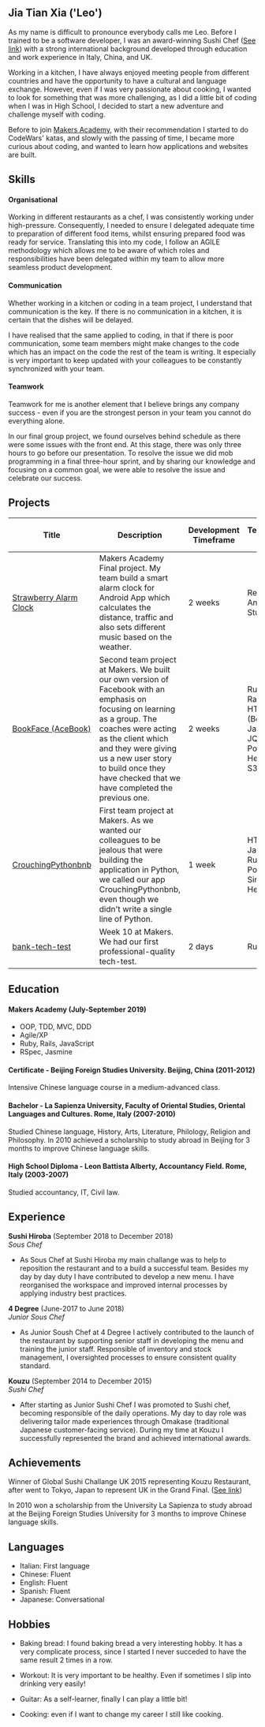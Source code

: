 ## Jia Tian Xia ('Leo')

As my name is difficult to pronounce everybody calls me Leo. Before I trained to be a software developer, I was an award-winning Sushi Chef ([See link](http://dialogueagency.com/xia-jia-tian-from-kouzu-crowned-the-uks-top-sushi-chef/)) with a strong international background developed through education and work experience in Italy, China, and UK. 

Working in a kitchen, I have always enjoyed meeting people from different countries and have the opportunity to have a cultural and language exchange. However, even if I was very passionate about cooking, I wanted to look for something that was more challenging, as I did a little bit of coding when I was in High School, I decided to start a new adventure and challenge myself with coding.

Before to join [Makers Academy](https://makers.tech/), with their recommendation I started to do CodeWars' katas, and slowly with the passing of time, I became more curious about coding, and wanted to learn how applications and websites are built. 

## Skills

#### Organisational

Working in different restaurants as a chef, I was consistently working under high-pressure. Consequently, I needed to ensure I delegated adequate time to preparation of different food items, whilst ensuring prepared food was ready for service. Translating this into my code, I follow an AGILE methodology which allows me to be aware of which roles and responsibilities have been delegated within my team to allow more seamless product development.

#### Communication

Whether working in a kitchen or coding in a team project, I understand that communication is the key. If there is no communication in a kitchen, it is certain that the dishes will be delayed. 

I have realised that the same applied to coding, in that if there is poor communication, some team members might make changes to the code which has an impact on the code the rest of the team is writing. It especially is very important to keep updated with your colleagues to be constantly synchronized with your team. 

#### Teamwork

Teamwork for me is another element that I believe brings any company success - even if you are the strongest person in your team you cannot do everything alone. 

In our final group project, we found ourselves behind schedule as there were some issues with the front end. At this stage, there was only three hours to go before our presentation. To resolve the issue we did mob programming in a final three-hour sprint, and by sharing our knowledge and focusing on a common goal, we were able to resolve the issue and celebrate our success. 

## Projects

| Title | Description | Development Timeframe | Technologies Used | Test Suites/CIs/CDs Employed |
|--|--|--|--|--|
| [Strawberry Alarm Clock](https://github.com/ckettell/strawberry-alarm-clock) | Makers Academy Final project. My team build a smart alarm clock for Android App which calculates the distance, traffic and also sets different music based on the weather. | 2 weeks | React Native, Android Studio | Jest |
| [BookFace (AceBook)](https://github.com/hjdr/acebook-rails-template) | Second team project at Makers.  We built our own version of Facebook with an emphasis on focusing on learning as a group. The coaches were acting as the client which and they were giving us a new user story to build once they have checked that we have completed the previous one.  | 2 weeks | Ruby on Rails, HTML/CSS (Bootstrap), JavaScript, JQuery, PostgreSQL,  Heroku, AWS S3 Bucket | RSpec, Capybara, Travis, CodeClimate, Selenium-Webdriver (using headless Chrome) |
| [CrouchingPythonbnb](https://github.com/hemser1/Makersbnb) | First team project at Makers. As we wanted our colleagues to be jealous that were building the application in Python, we called our app CrouchingPythonbnb, even though we didn't write a single line of Python.  | 1 week | HTML/CSS, JavaScript, Ruby, Postgresql, Sinatra, Heroku | Rspec, Capybara  |
| [bank-tech-test](https://github.com/LeoRoma/bank-tech-test) | Week 10 at Makers. We had our first professional-quality tech-test.  | 2 days | Ruby | Rspec |

## Education

#### Makers Academy (July-September 2019)

- OOP, TDD, MVC, DDD
- Agile/XP
- Ruby, Rails, JavaScript
- RSpec, Jasmine

#### Certificate - Beijing Foreign Studies University. Beijing, China (2011-2012)
Intensive Chinese language course in a medium-advanced class.

#### Bachelor - La Sapienza University, Faculty of Oriental Studies, Oriental Languages and Cultures. Rome, Italy (2007-2010)
Studied Chinese language, History, Arts, Literature, Philology, Religion and Philosophy. In 2010 achieved a
scholarship to study abroad in Beijing for 3 months to improve Chinese language skills.

#### High School Diploma - Leon Battista Alberty, Accountancy Field. Rome, Italy (2003-2007)
Studied accountancy, IT, Civil law.


## Experience

**Sushi Hiroba** (September 2018 to December 2018)    
*Sous Chef*  
- As Sous Chef at Sushi Hiroba my main challange was to help to reposition the restaurant and to a build a successful team.
  Besides my day by day duty I have contributed to develop a new menu.
  I have reorganised the workspace and improved internal processes by applying industry best practices.

**4 Degree** (June-2017 to June 2018)   
*Junior Sous Chef*  
- As Junior Soush Chef at 4 Degree I actively contributed to the launch of the restaurant by supporting senior staff in         developing the menu and training the junior staff.
  Responsible of inventory and stock management, I oversighted processes to ensure consistent quality standard.
  
**Kouzu** (September 2014 to December 2015)   
*Sushi Chef*
- After starting as Junior Sushi Chef I was promoted to Sushi chef, becoming responsible of the daily operations. My day to     day role was delivering tailor made experiences through Omakase (traditional Japanese customer-facing service).
  During my time at Kouzu I successfully represented the brand and achieved international awards.

## Achievements
Winner of Global Sushi Challange UK 2015 representing Kouzu Restaurant, after went to Tokyo, Japan to
represent UK in the Grand Final. ([See link](http://dialogueagency.com/xia-jia-tian-from-kouzu-crowned-the-uks-top-sushi-chef/))

In 2010 won a scholarship from the University La Sapienza to study abroad at the Beijing Foreign Studies
University for 3 months to improve Chinese language skills.

## Languages

- Italian: First language
- Chinese: Fluent
- English: Fluent
- Spanish: Fluent
- Japanese: Conversational
 
## Hobbies

- Baking bread: I found baking bread a very interesting hobby. It has a very complicate process, since I started I never succeded to have the same result 2 times in a row.

- Workout: It is very important to be healthy. Even if sometimes I slip into drinking very easily! 

- Guitar: As a self-learner, finally I can play a little bit! 

- Cooking: even if I want to change my career I still like cooking.

